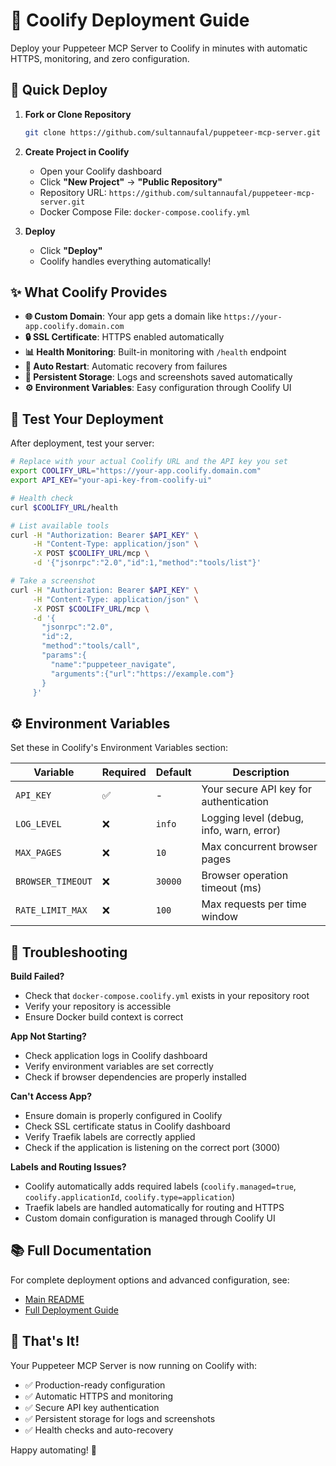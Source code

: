 # 🚀 Coolify Deployment Guide

Deploy your Puppeteer MCP Server to Coolify in minutes with automatic HTTPS, monitoring, and zero configuration.

## 🎯 Quick Deploy

1. **Fork or Clone Repository**
   ```bash
   git clone https://github.com/sultannaufal/puppeteer-mcp-server.git
   ```

2. **Create Project in Coolify**
   - Open your Coolify dashboard
   - Click **"New Project"** → **"Public Repository"**
   - Repository URL: `https://github.com/sultannaufal/puppeteer-mcp-server.git`
   - Docker Compose File: `docker-compose.coolify.yml`

3. **Deploy**
   - Click **"Deploy"**
   - Coolify handles everything automatically!

## ✨ What Coolify Provides

- **🌐 Custom Domain**: Your app gets a domain like `https://your-app.coolify.domain.com`
- **🔒 SSL Certificate**: HTTPS enabled automatically
- **📊 Health Monitoring**: Built-in monitoring with `/health` endpoint
- **🔄 Auto Restart**: Automatic recovery from failures
- **📝 Persistent Storage**: Logs and screenshots saved automatically
- **⚙️ Environment Variables**: Easy configuration through Coolify UI

## 🧪 Test Your Deployment

After deployment, test your server:

```bash
# Replace with your actual Coolify URL and the API key you set
export COOLIFY_URL="https://your-app.coolify.domain.com"
export API_KEY="your-api-key-from-coolify-ui"

# Health check
curl $COOLIFY_URL/health

# List available tools
curl -H "Authorization: Bearer $API_KEY" \
     -H "Content-Type: application/json" \
     -X POST $COOLIFY_URL/mcp \
     -d '{"jsonrpc":"2.0","id":1,"method":"tools/list"}'

# Take a screenshot
curl -H "Authorization: Bearer $API_KEY" \
     -H "Content-Type: application/json" \
     -X POST $COOLIFY_URL/mcp \
     -d '{
       "jsonrpc":"2.0",
       "id":2,
       "method":"tools/call",
       "params":{
         "name":"puppeteer_navigate",
         "arguments":{"url":"https://example.com"}
       }
     }'
```

## ⚙️ Environment Variables

Set these in Coolify's Environment Variables section:

| Variable | Required | Default | Description |
|----------|----------|---------|-------------|
| `API_KEY` | ✅ | - | Your secure API key for authentication |
| `LOG_LEVEL` | ❌ | `info` | Logging level (debug, info, warn, error) |
| `MAX_PAGES` | ❌ | `10` | Max concurrent browser pages |
| `BROWSER_TIMEOUT` | ❌ | `30000` | Browser operation timeout (ms) |
| `RATE_LIMIT_MAX` | ❌ | `100` | Max requests per time window |

## 🔧 Troubleshooting

**Build Failed?**
- Check that `docker-compose.coolify.yml` exists in your repository root
- Verify your repository is accessible
- Ensure Docker build context is correct

**App Not Starting?**
- Check application logs in Coolify dashboard
- Verify environment variables are set correctly
- Check if browser dependencies are properly installed

**Can't Access App?**
- Ensure domain is properly configured in Coolify
- Check SSL certificate status in Coolify dashboard
- Verify Traefik labels are correctly applied
- Check if the application is listening on the correct port (3000)

**Labels and Routing Issues?**
- Coolify automatically adds required labels (`coolify.managed=true`, `coolify.applicationId`, `coolify.type=application`)
- Traefik labels are handled automatically for routing and HTTPS
- Custom domain configuration is managed through Coolify UI

## 📚 Full Documentation

For complete deployment options and advanced configuration, see:
- [Main README](README.md)
- [Full Deployment Guide](DEPLOYMENT.md)

## 🎉 That's It!

Your Puppeteer MCP Server is now running on Coolify with:
- ✅ Production-ready configuration
- ✅ Automatic HTTPS and monitoring  
- ✅ Secure API key authentication
- ✅ Persistent storage for logs and screenshots
- ✅ Health checks and auto-recovery

Happy automating! 🤖